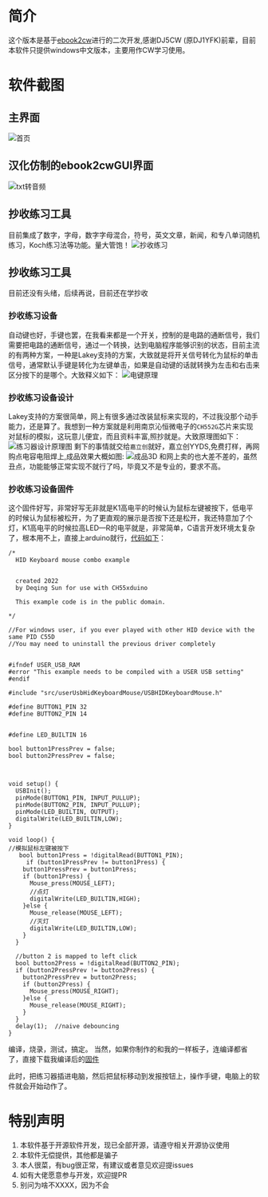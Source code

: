 # 简介
这个版本是基于[ebook2cw](https://fkurz.net/ham/ebook2cw.html)进行的二次开发,感谢DJ5CW (原DJ1YFK)前辈，目前本软件只提供windows中文版本，主要用作CW学习使用。

# 软件截图
## 主界面
![首页](https://github.com/mengxw8/ebook2cwgui/blob/master/doc/img/index.png)
## 汉化仿制的ebook2cwGUI界面
![txt转音频](https://github.com/mengxw8/ebook2cwgui/blob/master/doc/img/Convert.png)
## 抄收练习工具
目前集成了数字，字母，数字字母混合，符号，英文文章，新闻，和专八单词随机练习，Koch练习法等功能。量大管饱！
![抄收练习](https://github.com/mengxw8/ebook2cwgui/blob/master/doc/img/copy.png)
## 抄收练习工具
目前还没有头绪，后续再说，目前还在学抄收

### 抄收练习设备
自动键也好，手键也罢，在我看来都是一个开关，控制的是电路的通断信号，我们需要把电路的通断信号，通过一个转换，达到电脑程序能够识别的状态，目前主流的有两种方案，一种是Lakey支持的方案，大致就是将开关信号转化为鼠标的单击信号，通常默认手键是转化为左键单击，如果是自动键的话就转换为左击和右击来区分按下的是哪个。大致释义如下：
![电键原理](https://github.com/mengxw8/ebook2cwgui/blob/master/doc/img/TrainerSchematicDiagram.jpg)

### 抄收练习设备设计
Lakey支持的方案很简单，网上有很多通过改装鼠标来实现的，不过我没那个动手能力，还是算了。我想到一种方案就是利用南京沁恒微电子的`CH552G`芯片来实现对鼠标的模拟，这玩意儿便宜，而且资料丰富,照抄就是。大致原理图如下：
![练习器设计原理图](https://github.com/mengxw8/ebook2cwgui/blob/master/doc/img/schematicDiagram.png)
剩下的事情就交给`嘉立创`就好，嘉立创YYDS,免费打样，再网购点电容电阻焊上,成品效果大概如图:
![成品3D](https://github.com/mengxw8/ebook2cwgui/blob/master/doc/img/schematicDiagram3D.png)
和网上卖的也大差不差的，虽然丑点，功能能够正常实现不就行了吗，毕竟又不是专业的，要求不高。

### 抄收练习设备固件
这个固件好写，非常好写无非就是K1高电平的时候认为鼠标左键被按下，低电平的时候认为鼠标被松开，为了更直观的展示是否按下还是松开，我还特意加了个灯，K1高电平的时候拉高LED—R的电平就是，非常简单，C语言开发环境太复杂了，根本用不上，直接上arduino就行，[代码如下](https://github.com/mengxw8/ebook2cwgui/blob/master/firmware/CW/CW.ino)：
```arduino
/*
  HID Keyboard mouse combo example


  created 2022
  by Deqing Sun for use with CH55xduino

  This example code is in the public domain.

*/

//For windows user, if you ever played with other HID device with the same PID C55D
//You may need to uninstall the previous driver completely


#ifndef USER_USB_RAM
#error "This example needs to be compiled with a USER USB setting"
#endif

#include "src/userUsbHidKeyboardMouse/USBHIDKeyboardMouse.h"

#define BUTTON1_PIN 32
#define BUTTON2_PIN 14


#define LED_BUILTIN 16

bool button1PressPrev = false;
bool button2PressPrev = false;



void setup() {
  USBInit();
  pinMode(BUTTON1_PIN, INPUT_PULLUP);
  pinMode(BUTTON2_PIN, INPUT_PULLUP);
  pinMode(LED_BUILTIN, OUTPUT);
  digitalWrite(LED_BUILTIN,LOW);
}

void loop() {
//模拟鼠标左键被按下
   bool button1Press = !digitalRead(BUTTON1_PIN);
     if (button1PressPrev != button1Press) {
    button1PressPrev = button1Press;
    if (button1Press) {
      Mouse_press(MOUSE_LEFT);
      //点灯
      digitalWrite(LED_BUILTIN,HIGH);
    }else {
      Mouse_release(MOUSE_LEFT);
      //灭灯
      digitalWrite(LED_BUILTIN,LOW);
    }
  }

  //button 2 is mapped to left click
  bool button2Press = !digitalRead(BUTTON2_PIN);
  if (button2PressPrev != button2Press) {
    button2PressPrev = button2Press;
    if (button2Press) {
      Mouse_press(MOUSE_RIGHT);
    }else {
      Mouse_release(MOUSE_RIGHT);
    }
  }
  delay(1);  //naive debouncing
}

```

编译，烧录，测试，搞定。
当然，如果你制作的和我的一样板子，连编译都省了，直接下载我编译后的[固件](https://github.com/mengxw8/ebook2cwgui/blob/master/firmware/CW/build/CH55xDuino.mcs51.ch552/CW.ino.hex)

此时，把练习器插进电脑，然后把鼠标移动到发报按钮上，操作手键，电脑上的软件就会开始动作了。


# 特别声明
1. 本软件基于开源软件开发，现已全部开源，请遵守相关开源协议使用
2. 本软件无偿提供，其他都是骗子
3. 本人很菜，有bug很正常，有建议或者意见欢迎提issues
4. 如有大佬愿意参与开发，欢迎提PR
5. 别问为啥不XXXX，因为不会